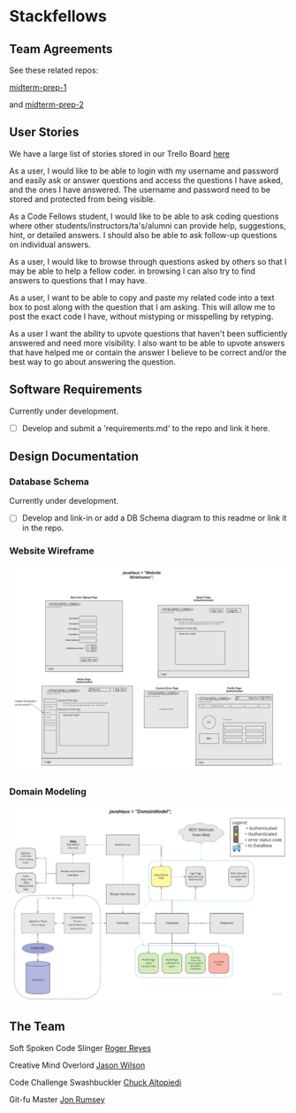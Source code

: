 # Stackfellows

## Team Agreements

See these related repos:

[midterm-prep-1](https://github.com/javahaus/midterm-prep-1)

and [midterm-prep-2](https://github.com/javahaus/midterm-prep-2)

## User Stories

We have a large list of stories stored in our Trello Board [here](https://trello.com/b/vgEW8ZaR/javahaus-project)

As a user, I would like to be able to login with my username and password and easily ask or answer questions
and access the questions I have asked, and the ones I have answered.  The username and password need to be stored
and protected from being visible.

As a Code Fellows student, I would like to be able to ask coding questions where other students/instructors/ta's/alumni
can provide help, suggestions, hint, or detailed answers. I should also be able to ask follow-up questions on individual 
answers.

As a user, I would like to browse through questions asked by others so that I may be able to help a fellow coder. in 
browsing I can also try to find answers to questions that I may have.

As a user, I want to be able to copy and paste my related code into a text box to post along with the question that 
I am asking. This will allow me to post the exact code I have, without mistyping or misspelling by retyping.

As a user I want the ability to upvote questions that haven't been sufficiently answered and need more visibility. I 
also want to be able to upvote answers that have helped me or contain the answer I believe to be correct and/or the best
way to go about answering the question.


## Software Requirements

Currently under development.

-[ ] Develop and submit a 'requirements.md' to the repo and link it here.

## Design Documentation

### Database Schema

Currently under development.

-[ ] Develop and link-in or add a DB Schema diagram to this readme or link it in the repo.

### Website Wireframe

![Website Wireframe](Imgs/JavaHaus-web-wireframe.jpg)

### Domain Modeling

![Domain Architecture Design](Imgs/JavaHaus-domain-model-architecture.jpg)

## The Team

Soft Spoken Code Slinger [Roger Reyes](https://github.com/RogerMReyes)

Creative Mind Overlord [Jason Wilson](https://github.com/WilsonJhub)

Code Challenge Swashbuckler [Chuck Altopiedi](https://github.com/ChuckAlto)

Git-fu Master [Jon Rumsey](https://github.com/nojronatron)
